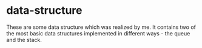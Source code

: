 # data-structure
These are some data structure which was realized by me.
It contains two of the most basic data structures implemented in different ways - the queue and the stack.
